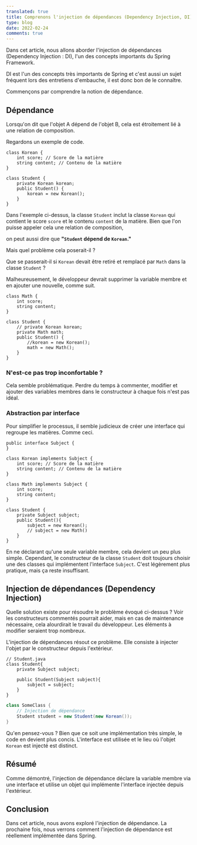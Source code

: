 ```yaml
---
translated: true
title: Comprenons l'injection de dépendances (Dependency Injection, DI)
type: blog
date: 2022-02-24
comments: true
---
```

Dans cet article, nous allons aborder l'injection de dépendances (Dependency Injection : DI), l'un des concepts importants du Spring Framework.

DI est l'un des concepts très importants de Spring et c'est aussi un sujet fréquent lors des entretiens d'embauche, il est donc bon de le connaître.

Commençons par comprendre la notion de dépendance.

## Dépendance

Lorsqu'on dit que l'objet A dépend de l'objet B, cela est étroitement lié à une relation de composition.

Regardons un exemple de code.


```java{filename=Korean.java}
class Korean {
    int score; // Score de la matière
    string content; // Contenu de la matière
}
```

```java{filename=Student.java}
class Student {
    private Korean korean;
    public Student() {
        korean = new Korean();
    }
}
```

Dans l'exemple ci-dessus, la classe `Student` inclut la classe `Korean` qui contient le score `score` et le contenu `content` de la matière. Bien que l'on puisse appeler cela une relation de composition,

on peut aussi dire que **"`Student` dépend de `Korean`."**

Mais quel problème cela poserait-il ?

Que se passerait-il si `Korean` devait être retiré et remplacé par `Math` dans la classe `Student` ?

Malheureusement, le développeur devrait supprimer la variable membre et en ajouter une nouvelle, comme suit.

```java{filename=Math.java}
class Math {
    int score;
    string content;
}
```

```java{filename=Student.java}
class Student {
    // private Korean korean;
    private Math math;
    public Student() {
        //korean = new Korean();
        math = new Math();
    }
}
```

### N'est-ce pas trop inconfortable ?
Cela semble problématique. Perdre du temps à commenter, modifier et ajouter des variables membres dans le constructeur à chaque fois n'est pas idéal.

### Abstraction par interface
Pour simplifier le processus, il semble judicieux de créer une interface qui regroupe les matières.
Comme ceci.

```java{filename=Subject.java}
public interface Subject {
}
```

```java{filename=Korean.java}
class Korean implements Subject {
    int score; // Score de la matière
    string content; // Contenu de la matière
}
```

```java{filename=Math.java}
class Math implements Subject {
    int score;
    string content;
}
```

```java{filename=Student.java} 
class Student {
    private Subject subject;
    public Student(){
        subject = new Korean();
        // subject = new Math()
    }
}
```

En ne déclarant qu'une seule variable membre, cela devient un peu plus simple. 
Cependant, le constructeur de la classe `Student` doit toujours choisir une des classes qui implémentent l'interface `Subject`. C'est légèrement plus pratique, mais ça reste insuffisant.



## Injection de dépendances (Dependency Injection)

Quelle solution existe pour résoudre le problème évoqué ci-dessus ?
Voir les constructeurs commentés pourrait aider, mais en cas de maintenance nécessaire, cela alourdirait le travail du développeur. Les éléments à modifier seraient trop nombreux.

L'injection de dépendances résout ce problème. Elle consiste à injecter l'objet par le constructeur depuis l'extérieur.

```java{filename=Student.java}
// Student.java
class Student{
    private Subject subject;
    
    public Student(Subject subject){
        subject = subject;
    }
}
```

```java
class SomeClass {
    // Injection de dépendance
    Student student = new Student(new Korean());
}
```

Qu'en pensez-vous ? Bien que ce soit une implémentation très simple, le code en devient plus concis. L'interface est utilisée et le lieu où l'objet `Korean` est injecté est distinct.

## Résumé
Comme démontré, l'injection de dépendance déclare la variable membre via une interface et utilise un objet qui implémente l'interface injectée depuis l'extérieur.

## Conclusion
Dans cet article, nous avons exploré l'injection de dépendance. La prochaine fois, nous verrons comment l'injection de dépendance est réellement implémentée dans Spring.
